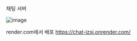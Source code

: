 채팅 서버

![image](https://github.com/user-attachments/assets/9a39d272-a3aa-4891-b99c-81f6d6e5be28)

render.com에서 배포
https://chat-izsj.onrender.com/

